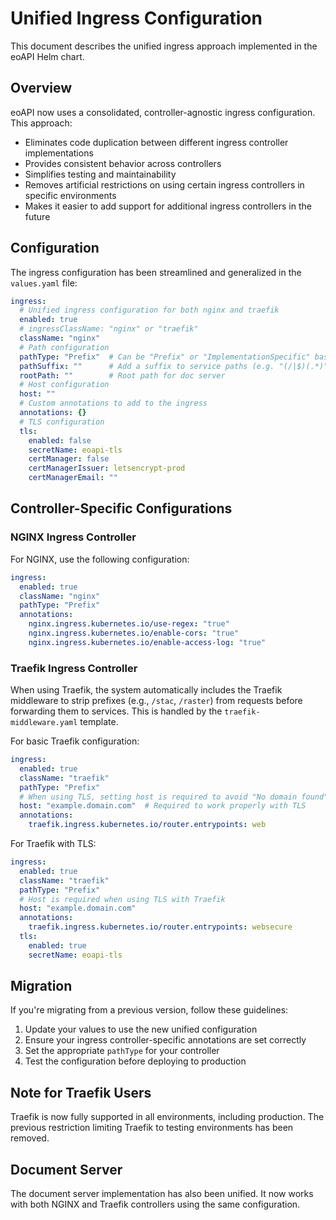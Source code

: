# Unified Ingress Configuration

This document describes the unified ingress approach implemented in the eoAPI Helm chart.

## Overview

eoAPI now uses a consolidated, controller-agnostic ingress configuration. This approach:

- Eliminates code duplication between different ingress controller implementations
- Provides consistent behavior across controllers
- Simplifies testing and maintainability
- Removes artificial restrictions on using certain ingress controllers in specific environments
- Makes it easier to add support for additional ingress controllers in the future

## Configuration

The ingress configuration has been streamlined and generalized in the `values.yaml` file:

```yaml
ingress:
  # Unified ingress configuration for both nginx and traefik
  enabled: true
  # ingressClassName: "nginx" or "traefik"
  className: "nginx"
  # Path configuration
  pathType: "Prefix"  # Can be "Prefix" or "ImplementationSpecific" based on controller
  pathSuffix: ""      # Add a suffix to service paths (e.g. "(/|$)(.*)" for nginx regex)
  rootPath: ""        # Root path for doc server
  # Host configuration
  host: ""
  # Custom annotations to add to the ingress
  annotations: {}
  # TLS configuration
  tls:
    enabled: false
    secretName: eoapi-tls
    certManager: false
    certManagerIssuer: letsencrypt-prod
    certManagerEmail: ""
```

## Controller-Specific Configurations

### NGINX Ingress Controller

For NGINX, use the following configuration:

```yaml
ingress:
  enabled: true
  className: "nginx"
  pathType: "Prefix"
  annotations:
    nginx.ingress.kubernetes.io/use-regex: "true"
    nginx.ingress.kubernetes.io/enable-cors: "true"
    nginx.ingress.kubernetes.io/enable-access-log: "true"
```

### Traefik Ingress Controller

When using Traefik, the system automatically includes the Traefik middleware to strip prefixes (e.g., `/stac`, `/raster`) from requests before forwarding them to services. This is handled by the `traefik-middleware.yaml` template.

For basic Traefik configuration:

```yaml
ingress:
  enabled: true
  className: "traefik"
  pathType: "Prefix"
  # When using TLS, setting host is required to avoid "No domain found" warnings
  host: "example.domain.com"  # Required to work properly with TLS
  annotations:
    traefik.ingress.kubernetes.io/router.entrypoints: web
```

For Traefik with TLS:

```yaml
ingress:
  enabled: true
  className: "traefik"
  pathType: "Prefix"
  # Host is required when using TLS with Traefik
  host: "example.domain.com"
  annotations:
    traefik.ingress.kubernetes.io/router.entrypoints: websecure
  tls:
    enabled: true
    secretName: eoapi-tls
```

## Migration

If you're migrating from a previous version, follow these guidelines:

1. Update your values to use the new unified configuration
2. Ensure your ingress controller-specific annotations are set correctly
3. Set the appropriate `pathType` for your controller
4. Test the configuration before deploying to production

## Note for Traefik Users

Traefik is now fully supported in all environments, including production. The previous restriction limiting Traefik to testing environments has been removed.

## Document Server

The document server implementation has also been unified. It now works with both NGINX and Traefik controllers using the same configuration.
